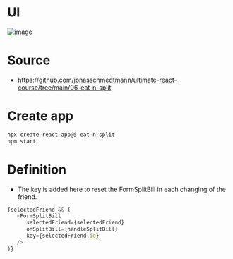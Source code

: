 # UI
![image](https://github.com/ehsan-ebadi/React/assets/64855572/dd039825-87bc-4fca-8917-a0c3129b2e39)

# Source
- https://github.com/jonasschmedtmann/ultimate-react-course/tree/main/06-eat-n-split

# Create app
```bash
npx create-react-app@5 eat-n-split
npm start
```

# Definition
- The key is added here to reset the FormSplitBill in each changing of the friend.
```javascript
{selectedFriend && (
   <FormSplitBill
      selectedFriend={selectedFriend}
      onSplitBill={handleSplitBill}
      key={selectedFriend.id}
   />
)}
```
